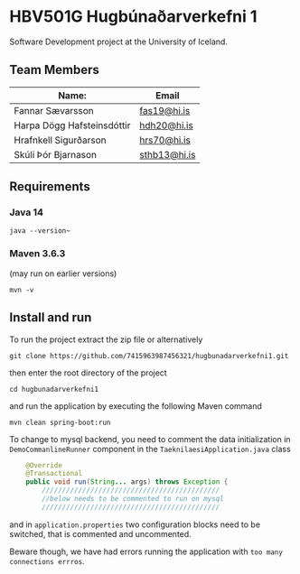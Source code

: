 # HBV501G Hugbúnaðarverkefni 1
Software Development project at the University of Iceland.

## Team Members
| Name:  | Email  |
|---|---|
| Fannar Sævarsson | <fas19@hi.is> |
| Harpa Dögg Hafsteinsdóttir  | <hdh20@hi.is> |
| Hrafnkell Sigurðarson   | <hrs70@hi.is> |
| Skúli Þór Bjarnason | <sthb13@hi.is> |

## Requirements
### Java 14
```java --version~```
### Maven 3.6.3
(may run on earlier versions)

```mvn -v```
## Install and run
To run the project extract the zip file or alternatively

```git clone https://github.com/7415963987456321/hugbunadarverkefni1.git```

then enter the root directory of the project

```cd hugbunadarverkefni1```

and run the application by executing the following Maven command

```mvn clean spring-boot:run```

To change to mysql backend, you need to comment the data initialization in `DemoCommanlineRunner` component in the `TaeknilaesiApplication.java` class

```Java
    @Override
    @Transactional
    public void run(String... args) throws Exception {
        ////////////////////////////////////////////
        //below needs to be commented to run on mysql
        ////////////////////////////////////////////
```



and in `application.properties` two configuration blocks need to be switched, that is commented and uncommented.

Beware though, we have had errors running the application with `too many connections errros`.
